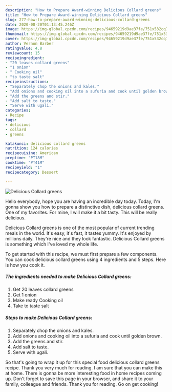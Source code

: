 ```yaml
---
description: "How to Prepare Award-winning Delicious Collard greens"
title: "How to Prepare Award-winning Delicious Collard greens"
slug: 277-how-to-prepare-award-winning-delicious-collard-greens
date: 2020-08-20T01:13:45.246Z
image: https://img-global.cpcdn.com/recipes/94659219d9ae37fe/751x532cq70/delicious-collard-greens-recipe-main-photo.jpg
thumbnail: https://img-global.cpcdn.com/recipes/94659219d9ae37fe/751x532cq70/delicious-collard-greens-recipe-main-photo.jpg
cover: https://img-global.cpcdn.com/recipes/94659219d9ae37fe/751x532cq70/delicious-collard-greens-recipe-main-photo.jpg
author: Vernon Barber
ratingvalue: 4.8
reviewcount: 15
recipeingredient:
- "20 leaves collard greens"
- "1 onion"
- " Cooking oil"
- "to taste salt"
recipeinstructions:
- "Separately chop the onions and kales."
- "Add onions and cooking oil into a sufuria and cook until golden brown."
- "Add the greens and stir."
- "Add salt to taste."
- "Serve with ugali."
categories:
- Recipe
tags:
- delicious
- collard
- greens

katakunci: delicious collard greens 
nutrition: 124 calories
recipecuisine: American
preptime: "PT18M"
cooktime: "PT41M"
recipeyield: "1"
recipecategory: Dessert

---
```



![Delicious Collard greens](https://img-global.cpcdn.com/recipes/94659219d9ae37fe/751x532cq70/delicious-collard-greens-recipe-main-photo.jpg)

Hello everybody, hope you are having an incredible day today. Today, I'm gonna show you how to prepare a distinctive dish, delicious collard greens. One of my favorites. For mine, I will make it a bit tasty. This will be really delicious.

Delicious Collard greens is one of the most popular of current trending meals in the world. It's easy, it's fast, it tastes yummy. It's enjoyed by millions daily. They're nice and they look fantastic. Delicious Collard greens is something which I've loved my whole life.




To get started with this recipe, we must first prepare a few components. You can cook delicious collard greens using 4 ingredients and 5 steps. Here is how you cook it.

<!--inarticleads1-->

##### The ingredients needed to make Delicious Collard greens:

1. Get 20 leaves collard greens
1. Get 1 onion
1. Make ready  Cooking oil
1. Take to taste salt




<!--inarticleads2-->

##### Steps to make Delicious Collard greens:

1. Separately chop the onions and kales.
1. Add onions and cooking oil into a sufuria and cook until golden brown.
1. Add the greens and stir.
1. Add salt to taste.
1. Serve with ugali.




So that's going to wrap it up for this special food delicious collard greens recipe. Thank you very much for reading. I am sure that you can make this at home. There is gonna be more interesting food in home recipes coming up. Don't forget to save this page in your browser, and share it to your family, colleague and friends. Thank you for reading. Go on get cooking!
